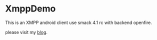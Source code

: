 # XmppDemo
This is an XMPP android client use smack 4.1 rc with backend openfire.

please visit my [blog]().